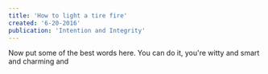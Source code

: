 ```yaml
---
title: 'How to light a tire fire'
created: '6-20-2016'
publication: 'Intention and Integrity'
---
```


Now put some of the best words here.
You can do it, you're witty and smart and charming and
